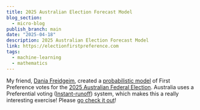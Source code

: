 ```yaml
---
title: 2025 Australian Election Forecast Model
blog_section:
  - micro-blog
publish_branch: main
date: "2025-04-18"
description: 2025 Australian Election Forecast Model
link: https://electionfirstpreference.com
tags:
  - machine-learning
  - mathematics
---
```


My friend, [Dania Freidgeim](mailto:daniel.freidgeim@gmail.com), created a [probabilistic model](https://electionfirstpreference.com/methodology/) of First Preference votes for the [2025 Australian Federal Election](https://en.wikipedia.org/wiki/2025_Australian_federal_election). Australia uses a Preferential voting ([Instant-runoff](https://en.wikipedia.org/wiki/Instant-runoff_voting)) system, which makes this a really interesting exercise! Please [go check it out](https://electionfirstpreference.com)!
